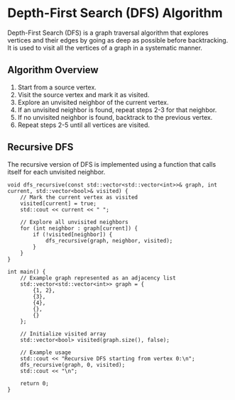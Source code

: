 # Depth-First Search (DFS) Algorithm

Depth-First Search (DFS) is a graph traversal algorithm that explores vertices and their edges by going as deep as possible before backtracking. It is used to visit all the vertices of a graph in a systematic manner.

## Algorithm Overview

1. Start from a source vertex.
2. Visit the source vertex and mark it as visited.
3. Explore an unvisited neighbor of the current vertex.
4. If an unvisited neighbor is found, repeat steps 2-3 for that neighbor.
5. If no unvisited neighbor is found, backtrack to the previous vertex.
6. Repeat steps 2-5 until all vertices are visited.

## Recursive DFS

The recursive version of DFS is implemented using a function that calls itself for each unvisited neighbor.

```
void dfs_recursive(const std::vector<std::vector<int>>& graph, int current, std::vector<bool>& visited) {
    // Mark the current vertex as visited
    visited[current] = true;
    std::cout << current << " ";

    // Explore all unvisited neighbors
    for (int neighbor : graph[current]) {
        if (!visited[neighbor]) {
            dfs_recursive(graph, neighbor, visited);
        }
    }
}

int main() {
    // Example graph represented as an adjacency list
    std::vector<std::vector<int>> graph = {
        {1, 2},
        {3},
        {4},
        {},
        {}
    };

    // Initialize visited array
    std::vector<bool> visited(graph.size(), false);

    // Example usage
    std::cout << "Recursive DFS starting from vertex 0:\n";
    dfs_recursive(graph, 0, visited);
    std::cout << "\n";

    return 0;
}
```

